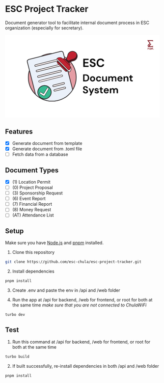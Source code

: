 # ESC Project Tracker

Document generator tool to facilitate internal document process in ESC organization (especially for secretary).

![cover](docs/cover.png)

## Features

- [x] Generate document from template
- [x] Generate document from .toml file
- [ ] Fetch data from a database

## Document Types

- [x] (1) Location Permit
- [ ] (0) Project Proposal
- [ ] (3) Sponsorship Request
- [ ] (6) Event Report
- [ ] (7) Financial Report
- [ ] (8) Money Request
- [ ] (AT) Attendance List

## Setup

Make sure you have [Node.js](https://nodejs.org/en/) and [pnpm](https://pnpm.io/) installed.

1. Clone this repository

```bash
git clone https://github.com/esc-chula/esc-project-tracker.git
```

2. Install dependencies

```bash
pnpm install
```

3. Create .env and paste the env in /api and /web folder

4. Run the app at /api for backend, /web for frontend, or root for both at the same time
_make sure that you are not connected to ChulaWiFi_

```bash
turbo dev
```

## Test

1. Run this command at /api for backend, /web for frontend, or root for both at the same time

```bash
turbo build
```

2. If built successfully, re-install dependencies in both /api and /web folder

```bash
pnpm install
```

